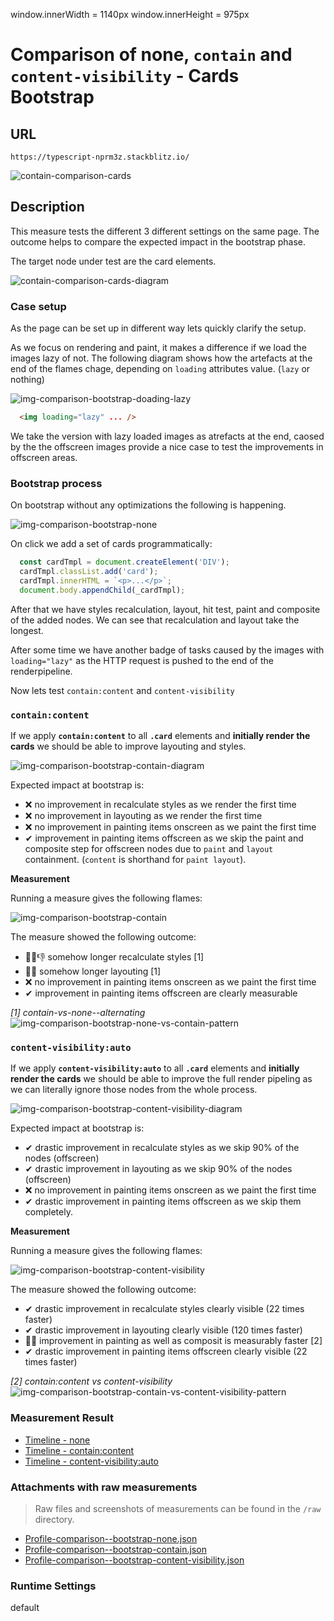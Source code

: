 window.innerWidth = 1140px
window.innerHeight = 975px
 
# Comparison of none, `contain` and `content-visibility` - Cards Bootstrap 

## URL

`https://typescript-nprm3z.stackblitz.io/`

![contain-comparison-cards](https://user-images.githubusercontent.com/95690470/158879336-539df79a-4f4e-40d2-ad7c-147dc03f785e.PNG)


## Description

This measure tests the different 3 different settings on the same page. 
The outcome helps to compare the expected impact in the bootstrap phase.

The target node under test are the card elements.

![contain-comparison-cards-diagram](https://user-images.githubusercontent.com/95690470/158891348-220e5a77-0cc2-43f6-9cba-734c565e06fd.PNG)


### Case setup

As the page can be set up in different way lets quickly clarify the setup.

As we focus on rendering and paint, it makes a difference if we load the images lazy of not.
The following diagram shows how the artefacts at the end of the flames chage, depending on `loading` attributes value. (`lazy` or nothing)

![img-comparison-bootstrap-doading-lazy](https://user-images.githubusercontent.com/95690470/159002129-d9571db9-13f7-4403-afb6-dadf16514522.PNG)

```html
  <img loading="lazy" ... />
```

We take the version with lazy loaded images as atrefacts at the end, caosed by the the offscreen images provide a nice case to test the improvements in offscreen areas. 

### Bootstrap process

On bootstrap without any optimizations the following is happening.

![img-comparison-bootstrap-none](https://user-images.githubusercontent.com/95690470/158997509-33569ee5-ad73-4c41-8686-a9c60836847e.PNG)

On click we add a set of cards programmatically:

```typescript
  const cardTmpl = document.createElement('DIV');
  cardTmpl.classList.add('card');
  cardTmpl.innerHTML = `<p>...</p>`;
  document.body.appendChild(_cardTmpl);
```

After that we have styles recalculation, layout, hit test, paint and composite of the added nodes.
We can see that recalculation and layout take the longest.

After some time we have another badge of tasks caused by the images with `loading="lazy"` as the HTTP request is pushed to the end of the renderpipeline.

Now lets test `contain:content` and `content-visibility`


### `contain:content`

If we apply **`contain:content`** to all **`.card`** elements and **initially render the cards** we should be able to improve layouting and styles.

![img-comparison-bootstrap-contain-diagram](https://user-images.githubusercontent.com/95690470/159004803-d4881771-f3c7-4d08-b2cf-7c3d528dc1cf.PNG)

Expected impact at bootstrap is:
- ❌ no improvement in recalculate styles as we render the first time
- ❌ no improvement in layouting as we render the first time
- ❌ no improvement in painting items onscreen as we paint the first time 
- ✔ improvement in painting items offscreen as we skip the paint and composite step for offscreen nodes due to `paint` and `layout` containment. (`content` is shorthand for `paint layout`). 

**Measurement**

Running a measure gives the following flames:

![img-comparison-bootstrap-contain](https://user-images.githubusercontent.com/95690470/159004813-c593ccd5-039c-43be-9a79-5d468d84a2ed.PNG)

The measure showed the following outcome:
- 🤷‍♂️👎 somehow longer recalculate styles [1]
- 🤷‍👎 somehow longer layouting [1]
- ❌ no improvement in painting items onscreen as we paint the first time 
- ✔ improvement in painting items offscreen are clearly measurable

_[1] contain-vs-none--alternating_  
![img-comparison-bootstrap-none-vs-contain-pattern](https://user-images.githubusercontent.com/95690470/159005929-effa8c33-e77b-47fe-8088-36cbcca1aa4d.PNG)


### `content-visibility:auto`

If we apply **`content-visibility:auto`** to all **`.card`** elements and **initially render the cards** we should be able to improve the full render pipeling as we can literally ignore those nodes from the whole process.

![img-comparison-bootstrap-content-visibility-diagram](https://user-images.githubusercontent.com/95690470/159006915-695bb687-7edc-45b0-ae2e-8d9261c72047.PNG)

Expected impact at bootstrap is:
- ✔ drastic improvement in recalculate styles as we skip 90% of the nodes (offscreen)
- ✔ drastic improvement in layouting as we skip 90% of the nodes (offscreen)
- ❌ no improvement in painting items onscreen as we paint the first time 
- ✔ drastic improvement in painting items offscreen as we skip them completely.

**Measurement**

Running a measure gives the following flames:

![img-comparison-bootstrap-content-visibility](https://user-images.githubusercontent.com/95690470/159007219-676a1c18-bf12-4343-bd84-e1e51e7c21aa.PNG)

The measure showed the following outcome:
- ✔ drastic improvement in recalculate styles clearly visible (22 times faster)
- ✔ drastic improvement in layouting clearly visible (120 times faster)
- 🤷‍👍 improvement in painting as well as composit is measurably faster [2]
- ✔ drastic improvement in painting items offscreen clearly visible (22 times faster)

_[2] contain:content vs content-visibility_  
![img-comparison-bootstrap-contain-vs-content-visibility-pattern](https://user-images.githubusercontent.com/95690470/159010045-94c9715c-d53d-470f-8ad8-20128e51e306.PNG)
  
### Measurement Result

- [Timeline - none](https://chromedevtools.github.io/timeline-viewer/?loadTimelineFromURL=https://raw.githubusercontent.com/push-based/css-contain-research/master/measures/Profile-comparison--bootstrap-none.json)
- [Timeline - contain:content](https://chromedevtools.github.io/timeline-viewer/?loadTimelineFromURL=https://raw.githubusercontent.com/push-based/css-contain-research/master/measures/Profile-comparison--bootstrap-contain.json)
- [Timeline - content-visibility:auto](https://chromedevtools.github.io/timeline-viewer/?loadTimelineFromURL=https://raw.githubusercontent.com/push-based/css-contain-research/master/measures/Profile-comparison--bootstrap-content-visibility.json)


### Attachments with raw measurements

> Raw files and screenshots of measurements can be found in the `/raw` directory.

- [Profile-comparison--bootstrap-none.json](https://raw.githubusercontent.com/push-based/css-contain-research/master/measures/Profile-comparison--bootstrap-none.json)
- [Profile-comparison--bootstrap-contain.json](https://raw.githubusercontent.com/push-based/css-contain-research/master/measures/Profile-comparison--bootstrap-contain.json)
- [Profile-comparison--bootstrap-content-visibility.json](https://raw.githubusercontent.com/push-based/css-contain-research/master/measures/Profile-comparison--bootstrap-content-visibility.json)

### Runtime Settings 

default
